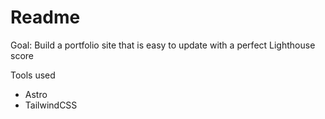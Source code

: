 # Readme

Goal: Build a portfolio site that is easy to update with a perfect Lighthouse score

Tools used
- Astro
- TailwindCSS
